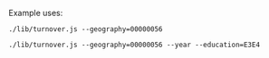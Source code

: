 Example uses:

  `./lib/turnover.js --geography=00000056`

  `./lib/turnover.js --geography=00000056 --year --education=E3E4`
